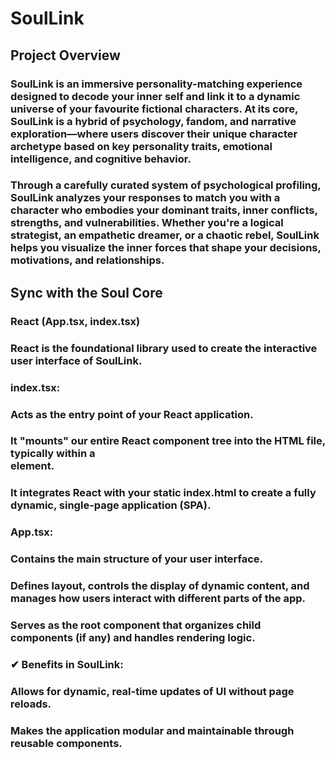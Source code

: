 # SoulLink
## Project Overview
### SoulLink is an immersive personality-matching experience designed to decode your inner self and link it to a dynamic universe of your favourite fictional characters. At its core, SoulLink is a hybrid of psychology, fandom, and narrative exploration—where users discover their unique character archetype based on key personality traits, emotional intelligence, and cognitive behavior.

### Through a carefully curated system of psychological profiling, SoulLink analyzes your responses to match you with a character who embodies your dominant traits, inner conflicts, strengths, and vulnerabilities. Whether you're a logical strategist, an empathetic dreamer, or a chaotic rebel, SoulLink helps you visualize the inner forces that shape your decisions, motivations, and relationships.
## Sync with the Soul Core
### React (App.tsx, index.tsx)
### React is the foundational library used to create the interactive user interface of SoulLink.

### index.tsx:

### Acts as the entry point of your React application.

### It "mounts" our entire React component tree into the HTML file, typically within a <div id="root"></div> element.

### It integrates React with your static index.html to create a fully dynamic, single-page application (SPA).

### App.tsx:

### Contains the main structure of your user interface.

### Defines layout, controls the display of dynamic content, and manages how users interact with different parts of the app.

### Serves as the root component that organizes child components (if any) and handles rendering logic.

### ✔ Benefits in SoulLink:

### Allows for dynamic, real-time updates of UI without page reloads.

### Makes the application modular and maintainable through reusable components.
